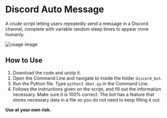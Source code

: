 # Discord Auto Message
A crude script letting users repeatedly send a message in a Discord channel, complete with variable random sleep times to appear more humanly.

![usage image](https://i.ibb.co/5kCJBfQ/Screen-Shot-2022-01-30-at-5-17-05-PM.png)

## How to Use
1. Download the code and unzip it.
2. Open the Command Line and navigate to inside the folder `discord_bot`.
3. Run the Python file. Type `python3 dbot.py` in the Command Line.
4. Follows the instructions given on the script, and fill out the information necessary. Make sure it is 100% correct. The bot has a feature that stores necessary data in a file so you do not need to keep filling it out.

**Use at your own risk.**
